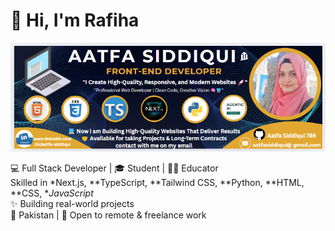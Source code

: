 # 👋 Hi, I'm Rafiha

![My Banner](./banner.png)

💻 Full Stack Developer | 🎓 Student | 👨‍🏫 Educator  
Skilled in *Next.js, **TypeScript, **Tailwind CSS, **Python, **HTML, **CSS, **JavaScript*  
✨ Building real-world projects  
📍 Pakistan | 💼 Open to remote & freelance work

